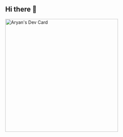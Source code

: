## Hi there 👋

<!--
**ThisIsIAmAryan/ThisIsIAmAryan** is a ✨ _special_ ✨ repository because its `README.md` (this file) appears on your GitHub profile.

Here are some ideas to get you started:

- 🔭 I’m currently working on ...
- 🌱 I’m currently learning ...
- 👯 I’m looking to collaborate on ...
- 🤔 I’m looking for help with ...
- 💬 Ask me about ...
- 📫 How to reach me: ...
- 😄 Pronouns: ...
- ⚡ Fun fact: ...
-->
<a href="https://app.daily.dev/thisisiamaryan"><img src="https://api.daily.dev/devcards/v2/h2QKBoJS9gdQtRWTYHCeZ.png?type=default&r=6a6" width="356" alt="Aryan's Dev Card"/></a>
